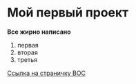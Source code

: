 # Мой первый проект
**Все жирно написано**

1. первая
2. вторая
3. третья


[Ссылка на страничку ВОС](https://www.vos.org.ru)